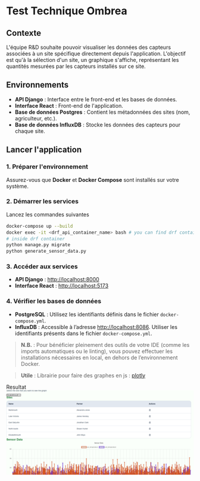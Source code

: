 
# Test Technique Ombrea

## Contexte

L'équipe R&D souhaite pouvoir visualiser les données des capteurs associées à un site spécifique directement depuis l'application. L'objectif est qu'à la sélection d'un site, un graphique s'affiche, représentant les quantités mesurées par les capteurs installés sur ce site.

## Environnements

-   **API Django** : Interface entre le front-end et les bases de données.
-   **Interface React** : Front-end de l'application.
-   **Base de données Postgres** : Contient les métadonnées des sites (nom, agriculteur, etc.).
-   **Base de données InfluxDB** : Stocke les données des capteurs pour chaque site.

## Lancer l'application

### 1. Préparer l'environnement

Assurez-vous que **Docker** et **Docker Compose** sont installés sur votre système.

### 2. Démarrer les services

Lancez les commandes suivantes

```bash
docker-compose up --build
docker exec -it <drf_api_container_name> bash # you can find drf container name with docker ps
# inside drf container
python manage.py migrate
python generate_sensor_data.py
```

### 3. Accéder aux services

-   **API Django** : [http://localhost:8000](http://localhost:8000)
-   **Interface React** : [http://localhost:5173](http://localhost:5173)

### 4. Vérifier les bases de données

-   **PostgreSQL** : Utilisez les identifiants définis dans le fichier `docker-compose.yml`.
-   **InfluxDB** : Accessible à l’adresse [http://localhost:8086](http://localhost:8086). Utiliser les identifiants présents dans le fichier `docker-compose.yml`.

> **N.B.** : Pour bénéficier pleinement des outils de votre IDE (comme les imports automatiques ou le linting), vous pouvez effectuer les installations nécessaires en local, en dehors de l’environnement Docker. 

> **Utile** : Librairie pour faire des graphes en js : [plotly](https://plotly.com/javascript/)


Resultat 
![Image du graphe](image.png)